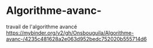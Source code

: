 # Algorithme-avanc-
travail de l'algorithme avancé
https://mybinder.org/v2/gh/Onsbouguila/Algorithme-avanc-/4235c481628a2e063d952bedc752020b555714d6



